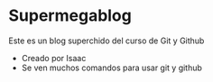 # Supermegablog
Este es un blog superchido del curso de Git y Github

* Creado por Isaac
* Se ven muchos comandos para usar git y github